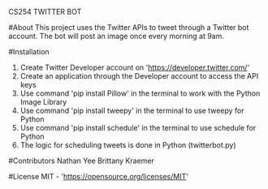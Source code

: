 CS254 TWITTER BOT

#About
This project uses the Twitter APIs to tweet through a Twitter bot account.
The bot will post an image once every morning at 9am.

#Installation
1. Create Twitter Developer account on 'https://developer.twitter.com/'
2. Create an application through the Developer account to access the API keys
3. Use command 'pip install Pillow' in the terminal to work with the Python Image Library
4. Use command 'pip install tweepy' in the terminal to use tweepy for Python
5. Use command 'pip install schedule' in the terminal to use schedule for Python
6. The logic for scheduling tweets is done in Python (twitterbot.py)

#Contributors
Nathan Yee
Brittany Kraemer

#License
MIT - 'https://opensource.org/licenses/MIT'

